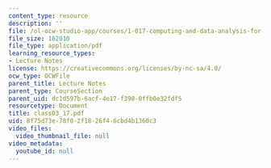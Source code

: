 ```yaml
---
content_type: resource
description: ''
file: /ol-ocw-studio-app/courses/1-017-computing-and-data-analysis-for-environmental-applications-fall-2003/8f75d73e78f02f1826f46cbd4b1360c3_class03_17.pdf
file_size: 162010
file_type: application/pdf
learning_resource_types:
- Lecture Notes
license: https://creativecommons.org/licenses/by-nc-sa/4.0/
ocw_type: OCWFile
parent_title: Lecture Notes
parent_type: CourseSection
parent_uid: dc1d597b-6acf-4e17-f390-0ffb0e32fdf5
resourcetype: Document
title: class03_17.pdf
uid: 8f75d73e-78f0-2f18-26f4-6cbd4b1360c3
video_files:
  video_thumbnail_file: null
video_metadata:
  youtube_id: null
---
```

